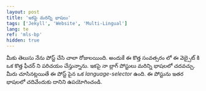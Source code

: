 ```yaml
---
layout: post
title: 'ఇకపై మరిన్ని భాషలు'
tags: ['Jekyll', 'Website', 'Multi-Lingual']
lang: te
ref: 'mls-bp'
hidden: true
---
```


మీకు తెలుసు నేను పోస్ట్ చేసి చాలా రోజులయింది. అందుకే ఈ కొత్త సంవత్సరం లో ఈ వెబ్సైట్ కి ఒక కొత్త ఫీచర్ ని పరిచయం చేస్తున్నాను. ఇకపై నా బ్లాగ్ పోస్టులు మరిన్ని భాషలలో చదవచ్చు. మీరు చూసినట్లయితే ఈ పోస్ట్ పైన ఒక *language-selector* ఉంది. ఈ పోస్టును ఇతర భాషలలో చదివేందుకు దానిని ఉపయోగించండి.
